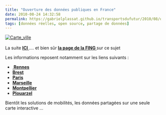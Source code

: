 ```yaml
---
title: "Ouverture des données publiques en France"
date: 2010-08-24 14:32:58
permalink: https://gabrielplassat.github.io/transportsdufutur/2010/08/ouverture-des-donnees-publiques-en-france.html
tags: [données réelles, open source, partage de données]
---
```


<p><a href="https://gabrielplassat.github.io/transportsdufutur/wp-content/uploads/sites/6/old/6a0120a66d2ad4970b0134866dff0b970c-pi.jpg"><img alt="Carte_ville" class="asset  asset-image at-xid-6a0120a66d2ad4970b0134866dff0b970c" src="/wp-content/uploads/sites/6/old/6a0120a66d2ad4970b0134866dff0b970c-500wi.jpg" style="margin-left: auto;margin-right: auto" title="Carte_ville" /></a> <br /> <br />La suite <strong><a href="http://libertic.wordpress.com/2010/08/22/villesdefranceopendata/" target="_self">ICI </a></strong>.... et bien sûr <strong><a href="http://www.reseaufing.org/pg/groups/1854/rutilisation-des-donnes-publiques/" target="_self">la page de la FING </a></strong>sur ce sujet</p> <p>Les informations reposent notamment sur les liens suivants :</p> <ul> <li><a href="http://www.flickr.com/photos/46243777@N07/4919735912/" title="Opendata en France de Libertic, sur Flickr"><strong> </strong></a><strong><a href="http://www.data.rennes-metropole.fr/" target="_blank">Rennes</a></strong></li> <li><strong><a href="http://www.a-brest.net/article5725.html" target="_blank">Brest</a></strong></li> <li><a href="http://owni.fr/2010/06/08/paris-un-pas-vers-l%E2%80%99opendata/" target="_blank"><strong>Paris</strong></a></li> <li><a href="http://www.reseaufing.org/pg/blog/slyan/read/25900/marseilleprovence-2013-sengage-dans-la-libration-des-donnes-publiques-en-tant-que-capitale-europenne-de-la-culture" target="_blank"><strong>Marseille</strong></a></li> <li><strong><a href="http://www.reseaufing.org/pg/blog/jmbourgogne/read/27867/montpellieropendataorg" target="_blank">Montpellier</a></strong></li> <li><strong><a href="http://www.a-brest.net/article6002.html" target="_blank">Plouarzel</a> </strong></li> </ul> <p>Bientôt les solutions de mobilités, les données partagées sur une seule carte interactive ...</p> <p> </p>
